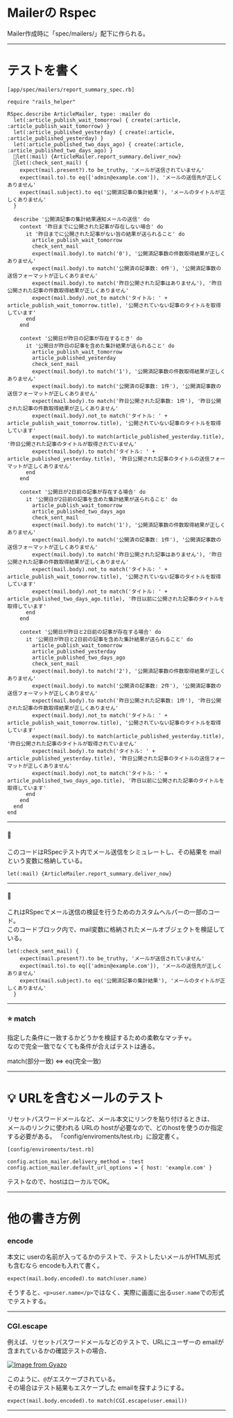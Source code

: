 # Mailerの Rspec
Mailer作成時に「spec/mailers/」配下に作られる。
***

# テストを書く
~~~
[app/spec/mailers/report_summary_spec.rb]

require "rails_helper"

RSpec.describe ArticleMailer, type: :mailer do
  let(:article_publish_wait_tomorrow) { create(:article, :article_publish_wait_tomorrow) }
  let(:article_published_yesterday) { create(:article, :article_published_yesterday) }
  let(:article_published_two_days_ago) { create(:article, :article_published_two_days_ago) }
  🩵let(:mail) {ArticleMailer.report_summary.deliver_now}
  💚let(:check_sent_mail) {
    expect(mail.present?).to be_truthy, 'メールが送信されていません'
    expect(mail.to).to eq(['admin@example.com']), 'メールの送信先が正しくありません'
    expect(mail.subject).to eq('公開済記事の集計結果'), 'メールのタイトルが正しくありません'
  }

  describe '公開済記事の集計結果通知メールの送信' do
    context '昨日までに公開された記事が存在しない場合' do
      it '昨日までに公開された記事がない旨の結果が送られること' do
        article_publish_wait_tomorrow
        check_sent_mail
        expect(mail.body).to match('0'), '公開済記事数の件数取得結果が正しくありません'
        expect(mail.body).to match('公開済の記事数: 0件'), '公開済記事数の送信フォーマットが正しくありません'
        expect(mail.body).to match('昨日公開された記事はありません'), '昨日公開された記事の件数取得結果が正しくありません'
        expect(mail.body).not_to match('タイトル: ' + article_publish_wait_tomorrow.title), '公開されていない記事のタイトルを取得しています'
      end
    end

    context '公開日が昨日の記事が存在するとき' do
      it '公開日が昨日の記事を含めた集計結果が送られること' do
        article_publish_wait_tomorrow
        article_published_yesterday
        check_sent_mail
        expect(mail.body).to match('1'), '公開済記事数の件数取得結果が正しくありません'
        expect(mail.body).to match('公開済の記事数: 1件'), '公開済記事数の送信フォーマットが正しくありません'
        expect(mail.body).to match('昨日公開された記事数: 1件'), '昨日公開された記事の件数取得結果が正しくありません'
        expect(mail.body).not_to match('タイトル: ' + article_publish_wait_tomorrow.title), '公開されていない記事のタイトルを取得しています'
        expect(mail.body).to match(article_published_yesterday.title), '昨日公開された記事のタイトルが取得されていません'
        expect(mail.body).to match('タイトル: ' + article_published_yesterday.title), '昨日公開された記事のタイトルの送信フォーマットが正しくありません'
      end
    end

    context '公開日が2日前の記事が存在する場合' do
      it '公開日が2日前の記事を含めた集計結果が送られること' do
        article_publish_wait_tomorrow
        article_published_two_days_ago
        check_sent_mail
        expect(mail.body).to match('1'), '公開済記事数の件数取得結果が正しくありません'
        expect(mail.body).to match('公開済の記事数: 1件'), '公開済記事数の送信フォーマットが正しくありません'
        expect(mail.body).to match('昨日公開された記事はありません'), '昨日公開された記事の件数取得結果が正しくありません'
        expect(mail.body).not_to match('タイトル: ' + article_publish_wait_tomorrow.title), '公開されていない記事のタイトルを取得しています'
        expect(mail.body).not_to match('タイトル: ' + article_published_two_days_ago.title), '昨日以前に公開された記事のタイトルを取得しています'
      end
    end

    context '公開日が昨日と2日前の記事が存在する場合' do
      it '公開日が昨日と2日前の記事を含めた集計結果が送られること' do
        article_publish_wait_tomorrow
        article_published_yesterday
        article_published_two_days_ago
        check_sent_mail
        expect(mail.body).to match('2'), '公開済記事数の件数取得結果が正しくありません'
        expect(mail.body).to match('公開済の記事数: 2件'), '公開済記事数の送信フォーマットが正しくありません'
        expect(mail.body).to match('昨日公開された記事数: 1件'), '昨日公開された記事の件数取得結果が正しくありません'
        expect(mail.body).not_to match('タイトル: ' + article_publish_wait_tomorrow.title), '公開されていない記事のタイトルを取得しています'
        expect(mail.body).to match(article_published_yesterday.title), '昨日公開された記事のタイトルが取得されていません'
        expect(mail.body).to match('タイトル: ' + article_published_yesterday.title), '昨日公開された記事のタイトルの送信フォーマットが正しくありません'
        expect(mail.body).not_to match('タイトル: ' + article_published_two_days_ago.title), '昨日以前に公開された記事のタイトルを取得しています'
      end
    end
  end
end
~~~
***

#### 🩵　
このコードはRSpecテスト内でメール送信をシミュレートし、その結果を mailという変数に格納している。
~~~
let(:mail) {ArticleMailer.report_summary.deliver_now}
~~~
***

#### 💚
これはRSpecでメール送信の検証を行うためのカスタムヘルパーの一部のコード。  
このコードブロック内で、mail変数に格納されたメールオブジェクトを検証している。
~~~
let(:check_sent_mail) {
    expect(mail.present?).to be_truthy, 'メールが送信されていません'
    expect(mail.to).to eq(['admin@example.com']), 'メールの送信先が正しくありません'
    expect(mail.subject).to eq('公開済記事の集計結果'), 'メールのタイトルが正しくありません'
  }
~~~
***

### ⭐️ match
指定した条件に一致するかどうかを検証するための柔軟なマッチャ。  
なので完全一致でなくても条件が合えばテストは通る。  
  
match(部分一致) <=> eq(完全一致)
***

# 💡 URLを含むメールのテスト
リセットパスワードメールなど、メール本文にリンクを貼り付けるときは、    
メールのリンクに使われる URLの hostが必要なので、どのhostを使うのか指定する必要がある。
「config/enviroments/test.rb」に設定書く。
~~~
[config/enviroments/test.rb]

config.action_mailer.delivery_method = :test
config.action_mailer.default_url_options = { host: 'example.com' }
~~~
テストなので、hostはローカルでOK。
***

# 他の書き方例
### encode
本文に userの名前が入ってるかのテストで、テストしたいメールがHTML形式も含むなら encodeも入れて書く。
~~~
expect(mail.body.encoded).to match(user.name)
~~~
そうすると、`<p>user.name</p>`ではなく、実際に画面に出る`user.name`での形式でテストする。
***

### CGI.escape
例えば、リセットパスワードメールなどのテストで、URLにユーザーの emailが含まれているかの確認テストの場合、    
    
[![Image from Gyazo](https://i.gyazo.com/7eb1ba15706e2900831645ae34de1901.png)](https://gyazo.com/7eb1ba15706e2900831645ae34de1901)  
      
このように、`@`がエスケープされている。    
その場合はテスト結果もエスケープした emailを探すようにする。
~~~
expect(mail.body.encoded).to match(CGI.escape(user.email))
~~~
***
